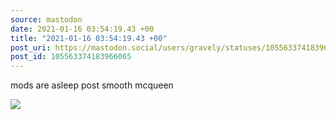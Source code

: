 ```yaml
---
source: mastodon
date: 2021-01-16 03:54:19.43 +00
title: "2021-01-16 03:54:19.43 +00"
post_uri: https://mastodon.social/users/gravely/statuses/105563374183966065
post_id: 105563374183966065
---
```

mods are asleep post smooth mcqueen


![](/images/105563374146476573.jpg)

